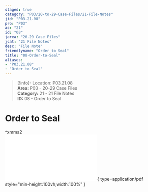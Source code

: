 ```yaml
---  
staged: true  
category: "P03/20-to-29-Case-Files/21-File-Notes"  
jid: "P03.21.08"  
pro: "P03"  
ac: "21"  
id: "08"  
jarea: "20-29 Case Files"  
jcat: "21 File Notes"  
desc: "File Note"  
friendlyname: "Order to Seal"  
title: "08-Order-to-Seal"  
aliases:   
- "P03.21.08"  
- "Order to Seal"  
---  
```

>[!info]- Location: P03.21.08  
>**Area:** P03 - 20-29 Case Files  
>**Category:** 21 - 21 File Notes  
>**ID:** 08 - Order to Seal  
  
# Order to Seal  
 ^xmms2  
![08-Magen-Fieramusca-Cases-Motion-Order-to-Seal](../../../assets/attachments/08-Magen-Fieramusca-Cases-Motion-Order-to-Seal.pdf){ type=application/pdf style="min-height:100vh;width:100%" }  
